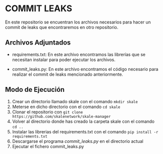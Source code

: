 # COMMIT LEAKS

En este repositorio se encuentran los archivos necesarios para hacer un commit de leaks que encontraremos en otro repositorio.

## Archivos Adjuntados

- requirements.txt: En este archivo encontramos las librerías que se necesitan instalar para poder ejecutar los archivos.

- commit_leaks.py: En este archivo encontramos el código necesario para realizar el commit de leaks mencionado anteriormente.

## Modo de Ejecución

1. Crear un directorio llamado skale con el comando `mkdir skale`
2. Meterse en dicho directorio con el comando `cd skale`
3. Clonar el repositorio con `git clone https://github.com/skalenetwork/skale-manager`
4. Volver al directorio donde has creado la carpeta skale con el comando `cd ..`
5. Instalar las librerias del requirements.txt con el comando `pip install -r requirements.txt`
6. Descargarse el programa *commit_leaks.py* en el directorio actual
7. Ejecutar el fichero commit_leaks.py
